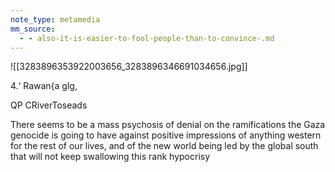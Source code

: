 ```yaml
---
note_type: metamedia
mm_source:
  - - also-it-is-easier-to-fool-people-than-to-convince-.md
---
```


![[3283896353922003656_3283896346691034656.jpg]]

4.‘ Rawan{a glg,

QP CRiverToseads

There seems to be a mass psychosis of denial on
the ramifications the Gaza genocide is going to
have against positive impressions of anything
western for the rest of our lives, and of the new
world being led by the global south that will not
keep swallowing this rank hypocrisy

